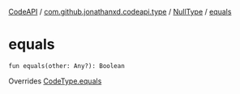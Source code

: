 [CodeAPI](../../index.md) / [com.github.jonathanxd.codeapi.type](../index.md) / [NullType](index.md) / [equals](.)

# equals

`fun equals(other: Any?): Boolean`

Overrides [CodeType.equals](../-code-type/equals.md)

